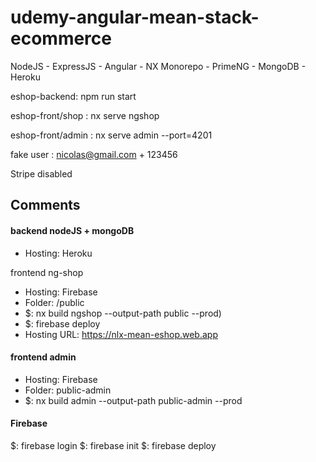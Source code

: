# udemy-angular-mean-stack-ecommerce

NodeJS - ExpressJS - Angular - NX Monorepo - PrimeNG - MongoDB - Heroku

eshop-backend: npm run start

eshop-front/shop : nx serve ngshop

eshop-front/admin : nx serve admin --port=4201

fake user : nicolas@gmail.com + 123456

Stripe disabled


## Comments

#### backend nodeJS + mongoDB
 - Hosting: Heroku

frontend ng-shop
 - Hosting: Firebase
 - Folder: /public
 - $: nx build ngshop --output-path public --prod)
 - $: firebase deploy
 - Hosting URL: https://nlx-mean-eshop.web.app

#### frontend admin
 - Hosting: Firebase
 - Folder: public-admin
 - $: nx build admin --output-path public-admin  --prod    


#### Firebase
$: firebase login
$: firebase init
$: firebase deploy

